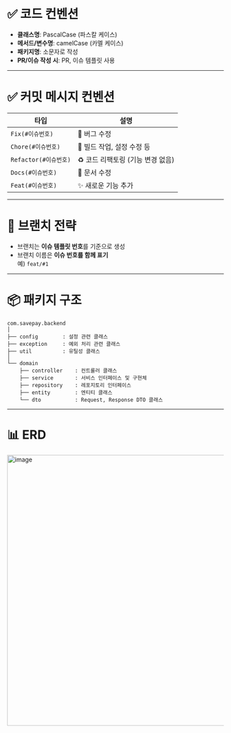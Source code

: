 # ✅ 코드 컨벤션

- **클래스명**: PascalCase (파스칼 케이스)  
- **메서드/변수명**: camelCase (카멜 케이스)
- **패키지명**: 소문자로 작성
- **PR/이슈 작성 시**: PR, 이슈 템플릿 사용

---

# ✅ 커밋 메시지 컨벤션

| 타입 | 설명 |
|------|------|
| `Fix(#이슈번호)` | 🐞 버그 수정 |
| `Chore(#이슈번호)` | 🔧 빌드 작업, 설정 수정 등 |
| `Refactor(#이슈번호)` | ♻️ 코드 리팩토링 (기능 변경 없음) |
| `Docs(#이슈번호)` | 📝 문서 수정 |
| `Feat(#이슈번호)` | ✨ 새로운 기능 추가 |

---

# 🌿 브랜치 전략

- 브랜치는 **이슈 템플릿 번호**를 기준으로 생성
- 브랜치 이름은 **이슈 번호를 함께 표기**  
  예) `feat/#1`

---

# 📦 패키지 구조
```
com.savepay.backend
│
├── config        : 설정 관련 클래스
├── exception     : 예외 처리 관련 클래스
├── util          : 유틸성 클래스
│
└── domain
    ├── controller    : 컨트롤러 클래스
    ├── service       : 서비스 인터페이스 및 구현체
    ├── repository    : 레포지토리 인터페이스
    ├── entity        : 엔티티 클래스
    └── dto           : Request, Response DTO 클래스
```

---

# 📊 ERD

<img width="1197" height="630" alt="image" src="https://github.com/user-attachments/assets/858495d0-371d-4052-98cf-caae48ca2e49" />



                     




